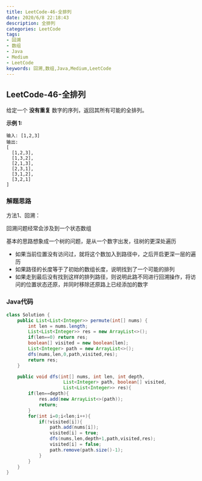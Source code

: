 ```yaml
---
title: LeetCode-46-全排列
date: 2020/6/8 22:18:43
description: 全排列
categories: LeetCode
tags: 
- 回溯
- 数组
- Java
- Medium
- LeetCode
keywords: 回溯,数组,Java,Medium,LeetCode
---
```


## LeetCode-46-全排列

给定一个 **没有重复** 数字的序列，返回其所有可能的全排列。

 <!--more-->

**示例 1:**

```
输入: [1,2,3]
输出:
[
  [1,2,3],
  [1,3,2],
  [2,1,3],
  [2,3,1],
  [3,1,2],
  [3,2,1]
]
```

### 解题思路

方法1、回溯：

回溯问题经常会涉及到一个状态数组

基本的思路想象成一个树的问题，是从一个数字出发，往树的更深处遍历

- 如果当前位置没有访问过，就将这个数加入到路径中，之后开启更深一层的遍历
- 如果路径的长度等于了初始的数组长度，说明找到了一个可能的排列
- 如果走到最后没有找到这样的排列路径，则说明此路不同进行回溯操作，将访问的位置状态还原，并同时移除还原路上已经添加的数字

### Java代码

```java
class Solution {
    public List<List<Integer>> permute(int[] nums) {
        int len = nums.length;
        List<List<Integer>> res = new ArrayList<>();
        if(len==0) return res;
        boolean[] visited = new boolean[len];
        List<Integer> path = new ArrayList<>();
        dfs(nums,len,0,path,visited,res);
        return res;
    }

    public void dfs(int[] nums, int len, int depth,
                     List<Integer> path, boolean[] visited,
                     List<List<Integer>> res){
        if(len==depth){
            res.add(new ArrayList<>(path));
            return;
        }
        for(int i=0;i<len;i++){
            if(!visited[i]){
                path.add(nums[i]);
                visited[i] = true;
                dfs(nums,len,depth+1,path,visited,res);
                visited[i] = false;
                path.remove(path.size()-1);
            }
        }
    }
}
```

